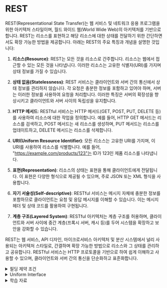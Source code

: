 # REST

REST(Representational State Transfer)는 웹 서비스 및 네트워크 응용 프로그램을 위한 아키텍처 스타일이며, 월드 와이드 웹(World Wide Web)의 아키텍처를 기반으로 합니다.
REST는 리소스를 표현하고 해당 리소스에 대한 상태를 전달하기 위한 간단하면서도 확장 가능한 방법을 제공합니다. 아래는 REST의 주요 특징과 개념을 설명한 것입니다:

1. **리소스(Resource)**: REST는 모든 것을 리소스로 간주합니다. 리소스는 웹에서 접근할 수 있는 모든 것을 나타냅니다. 이러한 리소스는 고유한 식별자(URI)를 가지며 상태 정보를 가질 수
   있습니다.

2. **상태 없음(Statelessness)**: REST 서비스는 클라이언트와 서버 간의 통신에서 상태 정보를 관리하지 않습니다. 각 요청은 충분한 정보를 포함하고 있어야 하며, 서버는 이러한 정보를 사용하여
   요청을 처리합니다. 이러한 특징은 서버의 확장성을 향상시키고 클라이언트와 서버 사이의 독립성을 유지합니다.

3. **HTTP 메서드**: RESTful 서비스는 HTTP 메서드(GET, POST, PUT, DELETE 등)를 사용하여 리소스에 대한 작업을 정의합니다. 예를 들어, HTTP GET 메서드는 리소스를
   검색하고, POST 메서드는 새 리소스를 생성하며, PUT 메서드는 리소스를 업데이트하고, DELETE 메서드는 리소스를 삭제합니다.

4. **URI(Uniform Resource Identifier)**: 모든 리소스는 고유한 URI를 가지며, 이 URI를 사용하여 리소스를 식별합니다. 예를
   들어, "https://example.com/products/123"는 ID가 123인 제품 리소스를 나타냅니다.

5. **표현(Representation)**: 리소스의 상태는 표현을 통해 클라이언트에게 전달됩니다. 이 표현은 다양한 형식으로 제공될 수 있으며, 주로 JSON 또는 XML 형식을 사용합니다.

6. **자기 서술성(Self-descriptive)**: RESTful 서비스는 메시지 자체에 충분한 정보를 포함하므로 클라이언트는 요청 및 응답 메시지를 이해할 수 있습니다. 이는 메시지 헤더 및 상태 코드를
   활용하여 구현됩니다.

7. **계층 구조(Layered System)**: RESTful 아키텍처는 계층 구조를 허용하며, 클라이언트와 서버 사이에 중간 계층(프록시 서버, 캐시 등)를 두어 시스템을 확장하고 보안을 강화할 수 있습니다.

REST는 웹 서비스, API 디자인, 마이크로서비스 아키텍처 및 분산 시스템에서 널리 사용되는 아키텍처 스타일로, 간결하며 확장 가능한 방법으로 리소스와 그 상태를 관리하고 공유합니다. RESTful 서비스는
HTTP 프로토콜을 기반으로 하여 쉽게 이해하고 사용할 수 있으며, 클라이언트와 서버 간의 통신을 단순화하고 표준화합니다.


<details><summary>필딩 제약 조건</summary>

[박사 학위 논문 "Architectural Styles and the Design of Network-based Software Architectures"](https://ics.uci.edu/~fielding/pubs/dissertation/rest_arch_style.htm)

로이 필딩(Roy Fielding)은 이 논문에서 아키텍처 스타일을 처음으로 제시하고 정의한 중요한 작품입니다.<br>
이 논문은 웹 아키텍처의 기본 원리를 설명하고 REST의 필요성 및 제약 조건을 논의합니다.<br>

필딩은 이 논문에서 RESTful 서비스의 확장성과 상호 운용성을 향상을 목적으로하여 설계할 때 준수해야 하는 필딩 제약 조건을 제안합니다. 이러한 제약 조건을 충족하면 서비스는 "RESTful"하다고 간주됩니다.
아래는 필딩 제약 조건을 요약한 것입니다:

1. **Client-Server Separation (클라이언트-서버 분리)**: 클라이언트와 서버는 독립적으로 발전하며, 각각의 역할을 명확히 해야 합니다. 이는 확장성과 각 구성 요소의 독립성을 증가시킵니다.

2. **Statelessness (상태 없음)**: 서비스는 클라이언트의 상태 정보를 유지하지 않으며, 각 요청은 모든 필요한 정보를 포함해야 합니다. 이로써 서버는 불변성을 유지하고 확장성을 개선합니다.

3. **Cacheability (캐싱 가능)**: 서버 응답은 캐싱될 수 있어야 하며, 이를 통해 중간 계층 캐시를 활용하여 성능을 개선할 수 있습니다.

4. **Layered System (계층 구조)**: 시스템은 다중 계층으로 나뉘며, 각 계층은 서비스의 기능을 확장하거나 보안을 제공합니다.

5. **Uniform Interface (일관된 인터페이스)**: 서비스는 일관된 인터페이스를 제공해야 하며, 이는 리소스를 식별하고 상호 작용하는 데 사용되는 표준 메서드 및 표현을 의미합니다.

6. **Code on Demand (선택적 코드 전송)**: 서비스는 클라이언트로 코드를 전송할 수 있어야 하지만 이 기능은 선택 사항입니다. 대부분의 RESTful 서비스는 이 제약 조건을 준수하지 않으며,
   클라이언트는 서버에서 전송된 코드를 실행하지 않습니다.

필딩 제약 조건은 RESTful 서비스를 구현하고 평가하는 데 사용되며, 웹 서비스 및 API 디자인에서 중요한 원칙 중 하나입니다. 이러한 제약 조건을 따르면 서비스는 확장 가능하고 유지 관리하기 쉽게 되며,
다양한 클라이언트와 서버 간의 상호 운용성을 제공합니다.
</details>

<details><summary>Uniform Interface</summary>

1. REST 아키텍처 스타일을 다른 네트워크 기반 스타일과 구별하는 중요한 특징은 구성 요소 간의 일관된(Uniform) 인터페이스에 중점을 둔다.
2. 일반성(generality) 원칙을 구성 요소 인터페이스에 적용함으로써 전체 시스템 아키텍처가 단순화되고 상호 작용의 가시성이 향상된다.
3. 구현은 제공하는 서비스로부터 독립적이며, 독립적인 진화를 장려한다.
4. 그러나 대가는 일관된 인터페이스는 효율성을 저하시키며, 정보가 특정 응용프로그램 요구 사항에 특화된 형식이 아닌 표준 형식으로 전송되기 때문이다.
5. REST 인터페이스는 대량의 하이퍼미디어 데이터 전송에 효율적으로 설계되었으며, 웹의 일반적인 경우를 최적화하지만 웹의 특별한 경우에는 최적이 아니다.<br>
6. **필딩 제약 조건**
    1. Four Interface Constraints

        - Identification of Resources → URI 등으로 리소스를 식별할 수 있다.

        - Manipulation of Resources through Representations → 표현으로 리소스를 조작한다.

        - Self-descriptive Messages → 메시지는 자기서술적이기 때문에 여러 레이어에서 처리/변환 가능하다.

            - JSON 같은 범용 포맷을 작게 사용하면 어떻게 해석해야 하는지 알 수 없기 때문에 자기서술적이기 어렵다. 뒤에서 다룰 MIME 타입으로 설명한다면, application/json이 아니라
              application/dns+json 같은 타입을 써야 한다.

            - REST API를 이야기할 때 까다로운 부분 중 하나.

        - Hypermedia as the Engine of Application State → 줄여서 HATEOAS라고 부른다. REST API를 이야기할 때 까다로운 부분 중 하나.

    2. 아키텍처 요소(5.2)에서 리소스와 표현을 구분
        - Resource → 추상. ⇒ 특정 시점의 스냅샷이 아니라, 모든 시간에 통용되는 엔티티 집합. 객체지향에서 말하는 Entity라고 생각하면 편하다. <객체지향의 사실과 오해>의 표현을 빌린다면,
          “앨리스”라는 리소스는 키가 커지던 작아지던 항상 “앨리스”다.

        - Representation → Data + Metadata + Meta-metadata… ⇒ 사실상 HTTP 메시지라고 보면 됨. 예를 들어, 리소스를 어떻게 조작할 것인가는 HTTP Method로
          표현하게 되고, 리소스를 무엇으로 조작할 것인가는 Content-Type과 Body로 표현하게 된다.

    3. URI 파트(6.2)에서 리소스에 대해 다시 강조

        - “The resource is not the storage object. The resource is not a mechanism that the server uses to handle the
          storage object.”

        - 리소스, 표현, 실제 데이터 등은 전부 구분된다.

    4. 아키텍처 데이터 뷰(5.3.3)에서 HATEOAS에 대해 언급.
        - 마지막 문단의 첫 문장: “The model application is therefore an **engine** that moves from one state to the next by
          examining and **choosing** from among the alternative **state transitions** in the current set of *
          *representations**.”

            - 이렇게 하려면 표현에 선택 가능한 상태 전환이 포함돼야 한다.

            - 이게 바로 하이퍼미디어 링크.

        - 대부분은 효율 문제로 표현에 링크를 넣지 않고, 클라이언트 개발자가 API 문서를 활용해 처리한다. 표현에서 상태 전환을 선택하는 게 아니라, API 문서를 참조해서 상태 전환을 강제하는 것.
        - [Richardson Maturity Model](https://martinfowler.com/articles/richardsonMaturityModel.html)
            - <RESTful Web API>의 공저자인 레오나르드 리처드슨은 Hypermedia Control(대표적인 게 바로 링크)을 강조.
            - 성숙한 REST라면 표현에 하이퍼미디어 컨트롤(링크)이 포함되어야 한다.

</details>
<details><summary>학습 자료</summary>
### Web

- https://www.youtube.com/watch?v=RP_f5dMoHFc
- [https://blog.npcode.com/2017/03/02/바쁜-개발자들을-위한-rest-논문-요약/](https://blog.npcode.com/2017/03/02/%eb%b0%94%ec%81%9c-%ea%b0%9c%eb%b0%9c%ec%9e%90%eb%93%a4%ec%9d%84-%ec%9c%84%ed%95%9c-rest-%eb%85%bc%eb%ac%b8-%ec%9a%94%ec%95%bd/)
- [https://blog.npcode.com/2017/04/03/rest의-representation이란-무엇인가/](https://blog.npcode.com/2017/04/03/rest%ec%9d%98-representation%ec%9d%b4%eb%9e%80-%eb%ac%b4%ec%97%87%ec%9d%b8%ea%b0%80/)
- [카카오 REST api 문서](https://developers.kakao.com/docs/latest/ko/kakaologin/rest-api)

### 서적

- [RESTful Web API](http://aladin.kr/p/zGUKk)
- [웹 API 디자인](http://aladin.kr/p/byC7Y)

</details>